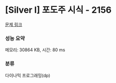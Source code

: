 # [Silver I] 포도주 시식 - 2156 

[문제 링크](https://www.acmicpc.net/problem/2156) 

### 성능 요약

메모리: 30864 KB, 시간: 80 ms

### 분류

다이나믹 프로그래밍(dp)


